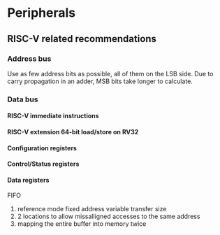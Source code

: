 # Peripherals

## RISC-V related recommendations

### Address bus

Use as few address bits as possible,
all of them on the LSB side.
Due to carry propagation in an adder,
MSB bits take longer to calculate.

### Data bus

#### RISC-V immediate instructions

#### RISC-V extension 64-bit load/store on RV32

#### Configuration registers

#### Control/Status registers

#### Data registers

FIFO
1. reference mode fixed address variable transfer size
2. 2 locations to allow missalligned accesses to the same address
3. mapping the entire buffer into memory twice